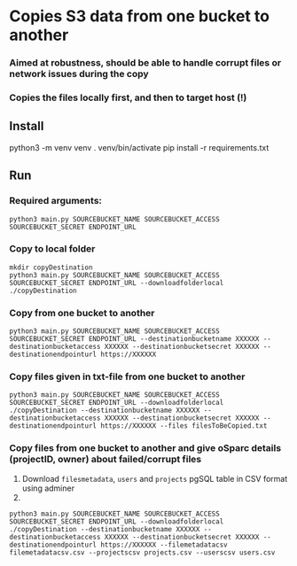 # Copies S3 data from one bucket to another
### Aimed at robustness, should be able to handle corrupt files or network issues during the copy

### Copies the files locally first, and then to target host (!)


## Install
python3 -m venv venv
. venv/bin/activate
pip install -r requirements.txt

## Run
### Required arguments:
```
python3 main.py SOURCEBUCKET_NAME SOURCEBUCKET_ACCESS SOURCEBUCKET_SECRET ENDPOINT_URL
```
### Copy to local folder
```
mkdir copyDestination
python3 main.py SOURCEBUCKET_NAME SOURCEBUCKET_ACCESS SOURCEBUCKET_SECRET ENDPOINT_URL --downloadfolderlocal ./copyDestination
```
### Copy from one bucket to another
```
python3 main.py SOURCEBUCKET_NAME SOURCEBUCKET_ACCESS SOURCEBUCKET_SECRET ENDPOINT_URL --destinationbucketname XXXXXX --destinationbucketaccess XXXXXX --destinationbucketsecret XXXXXX --destinationendpointurl https://XXXXXX
```

### Copy files given in txt-file from one bucket to another
```
python3 main.py SOURCEBUCKET_NAME SOURCEBUCKET_ACCESS SOURCEBUCKET_SECRET ENDPOINT_URL --downloadfolderlocal ./copyDestination --destinationbucketname XXXXXX --destinationbucketaccess XXXXXX --destinationbucketsecret XXXXXX --destinationendpointurl https://XXXXXX --files filesToBeCopied.txt
```

### Copy files from one bucket to another and give oSparc details (projectID, owner) about failed/corrupt files
1. Download `filesmetadata`, `users` and `projects` pgSQL table in CSV format using adminer
2.
```
python3 main.py SOURCEBUCKET_NAME SOURCEBUCKET_ACCESS SOURCEBUCKET_SECRET ENDPOINT_URL --downloadfolderlocal ./copyDestination --destinationbucketname XXXXXX --destinationbucketaccess XXXXXX --destinationbucketsecret XXXXXX --destinationendpointurl https://XXXXXX --filemetadatacsv filemetadatacsv.csv --projectscsv projects.csv --userscsv users.csv
```

